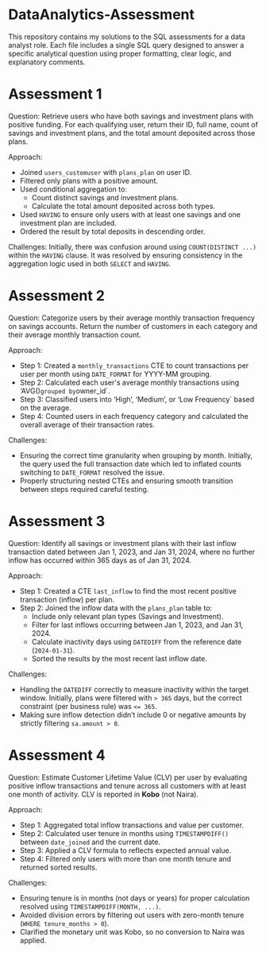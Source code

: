 # DataAnalytics-Assessment

This repository contains my solutions to the SQL assessments for a data analyst role. Each file includes a single SQL query designed to answer a specific analytical question using proper formatting, clear logic, and explanatory comments.

# Assessment 1

Question: Retrieve users who have both savings and investment plans with positive funding. For each qualifying user, return their ID, full name, count of savings and investment plans, and the total amount deposited across those plans.

Approach:
- Joined `users_customuser` with `plans_plan` on user ID.
- Filtered only plans with a positive amount.
- Used conditional aggregation to: 
  - Count distinct savings and investment plans.
  - Calculate the total amount deposited across both types.
- Used `HAVING` to ensure only users with at least one savings and one investment plan are included.
- Ordered the result by total deposits in descending order.

Challenges: Initially, there was confusion around using `COUNT(DISTINCT ...)` within the `HAVING` clause. It was resolved by ensuring consistency in the aggregation logic used in both `SELECT` and `HAVING`.

# Assessment 2

Question: Categorize users by their average monthly transaction frequency on savings accounts. Return the number of customers in each category and their average monthly transaction count.

Approach:
- Step 1: Created a `monthly_transactions` CTE to count transactions per user per month using `DATE_FORMAT` for YYYY-MM grouping.
- Step 2: Calculated each user's average monthly transactions using ‘AVG()` grouped by `owner_id`.
- Step 3: Classified users into ‘High’, ‘Medium’, or ‘Low Frequency` based on the average.
- Step 4: Counted users in each frequency category and calculated the overall average of their transaction rates.

Challenges:  
- Ensuring the correct time granularity when grouping by month. Initially, the query used the full transaction date which led to inflated counts switching to `DATE_FORMAT` resolved the issue.
- Properly structuring nested CTEs and ensuring smooth transition between steps required careful testing.
 
# Assessment 3

Question: Identify all savings or investment plans with their last inflow transaction dated between Jan 1, 2023, and Jan 31, 2024, where no further inflow has occurred within 365 days as of Jan 31, 2024.

Approach:
- Step 1: Created a CTE `last_inflow` to find the most recent positive transaction (inflow) per plan.
- Step 2: Joined the inflow data with the `plans_plan` table to:
     - Include only relevant plan types (Savings and Investment).
     - Filter for last inflows occurring between Jan 1, 2023, and Jan 31, 2024.
     - Calculate inactivity days using `DATEDIFF` from the reference date (`2024-01-31`).
     - Sorted the results by the most recent last inflow date.

Challenges:  
- Handling the `DATEDIFF` correctly to measure inactivity within the target window. Initially, plans were filtered with `> 365` days, but the correct constraint (per business rule) was `<= 365`.
- Making sure inflow detection didn’t include 0 or negative amounts by strictly filtering `sa.amount > 0`.

# Assessment 4

Question: Estimate Customer Lifetime Value (CLV) per user by evaluating positive inflow transactions and tenure across all customers with at least one month of activity. CLV is reported in **Kobo** (not Naira).

Approach:  
- Step 1: Aggregated total inflow transactions and value per customer.
- Step 2: Calculated user tenure in months using `TIMESTAMPDIFF()` between `date_joined` and the current date.
- Step 3: Applied a CLV formula to reflects expected annual value.
- Step 4: Filtered only users with more than one month tenure and returned sorted results.

Challenges:
- Ensuring tenure is in months (not days or years) for proper calculation resolved using `TIMESTAMPDIFF(MONTH, ...)`.
- Avoided division errors by filtering out users with zero-month tenure (`WHERE tenure_months > 0`).
- Clarified the monetary unit was Kobo, so no conversion to Naira was applied.
